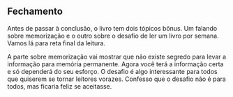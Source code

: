 ## Fechamento

Antes de passar à conclusão, o livro tem dois tópicos bônus. Um falando sobre memorização e o outro sobre o desafio de ler um livro por semana. Vamos lá para reta final da leitura.

A parte sobre memorização vai mostrar que não existe segredo para levar a informação para memória permanente. Agora você terá a informação certa e só dependerá do seu esforço. O desafio é algo interessante para todos que quiserem se tornar leitores vorazes. Confesso que o desafio não é para todos, mas ficaria feliz se aceitasse.
